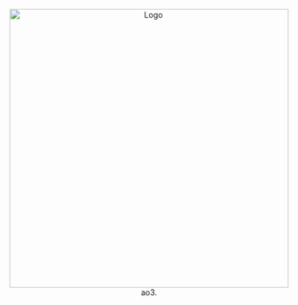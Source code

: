 
<p align="center">
  <img src="https://i.pinimg.com/1200x/38/cf/39/38cf393ce1006d1ab85030afdeff610a.jpg" alt="Logo" width="500"/>
  <br>
  ao3.
</p>
